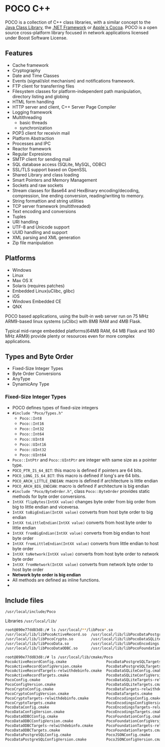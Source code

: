 # POCO C++

POCO is a collection of C++ class libraries, with a similar concept to the [Java Class Library](https://en.wikipedia.org/wiki/Java_Class_Library), the [.NET Framework](https://en.wikipedia.org/wiki/.NET_Framework) or [Apple´s Cocoa](https://en.wikipedia.org/wiki/Cocoa_(API)). POCO is a open source cross-platform library focused in network applications licensed under Boost Software License.

## Features
- Cache framework
- Cryptography
- Date and Time Classes
- Events (signal/slot mechanism) and notifications framework.
- FTP client for transferring files
- Filesystem classes for platform-independent path manipulation, directory listing and globing
- HTML form handling
- HTTP server and client, C++ Server Page Compiler
- Logging framework
- Multithreading
    - basic threads
    - synchronization
- POP3 client for receivin mail
- Platform Abstraction
- Processes and IPC
- Reactor framework
- Regular Expresions
- SMTP client for sending mail
- SQL database access (SQLite, MySQL, ODBC)
- SSL/TLS support based on OpenSSL
- Shared Library and class loading
- Smart Pointers and Memory Management
- Sockets and raw sockets
- Stream classes for Base64 and HexBinary encoding/decoding, compression, line ending conversion, reading/writing to memory.
- String formattion and string utilities
- TCP server framework (multithreaded)
- Text encoding and conversions
- Tuples
- URI handling
- UTF-8 and Unicode support
- UUID handling and support
- XML parsing and XML generation
- Zip file manipulation

## Platforms
- Windows
- Linux
- Max OS X
- Solaris (requires patches)
- Embedded Linux(uClibc, glibc)
- iOS
- Windows Embedded CE
- QNX

POCO based applications, using the built-in web server run on 75 MHz ARM9-based linux systems (uClibc) with 8MB RAM and 4MB Flask.

Typical mid-range embedded platforms(64MB RAM, 64 MB Flask and 180 MHz ARM9) provide plenty or resources even for more complex applications.

## Types and Byte Order
- Fixed-Size Integer Types
- Byte Order Conversions
- AnyType
- DynamicAny Type

### Fixed-Size Integer Types
- POCO defines types of fixed-size integers
- `#include "Poco/Types.h"`
    - `Poco::Int8`
    - `Poco::Int16`
    - `Poco::Int32`
    - `Poco::Int64`
    - `Poco::UInt8`
    - `Poco::UInt16`
    - `Poco::UInt32`
    - `Poco::UInt64`
- `Poco::IntPtr` and `Poco::UIntPtr` are integer with same size as a pointer type.
- `POCO_PTR_IS_64_BIT`: this macro is defined if pointers are 64 bits.
- `POCO_LONG_IS_64_BIT`: this macro is defined if long's are 64 bits.
- `POCO_ARCH_LITTLE_ENDIAN`: macro is defined if architecture is little endian
- `POCO_ARCH_BIG_ENDIAN`: macro is defined if architecture is big endian
- `#include "Poco/ByteOrder.h"`, class `Poco::ByteOrder` provides static methods for byte order conversions.
- `IntXX flipBytes(IntXX value)` changes byte order from big order from big to little endian and viceversa.
- `IntXX toBigEndian(IntXX value)` converts from host byte order to big endian
- `IntXX toLittleEndian(IntXX value)` converts from host byte order to little endian
- `IntXX fromBigEndian(IntXX value)` converts from big endian to host byte order
- `IntXX fromLittleEndian(IntXX value)` converts from little endian to host byte order
- `IntXX toNetwork(IntXX value)` converts from host byte order to network byte order
- `IntXX fromNetwork(IntXX value)` converts from network byte order to host byte order
- **Network byte order is big endian**
- All methods are defined as inline functions.
- 


## Include files

`/usr/local/include/Poco`

Libraries `/usr/local/lib/`

```bash 
root@890e77dd83d8:/# ls /usr/local/**/libPoco*.so
/usr/local/lib/libPocoActiveRecord.so  /usr/local/lib/libPocoDataPostgreSQL.so  /usr/local/lib/libPocoJSON.so     /usr/local/lib/libPocoNetSSL.so  /usr/local/lib/libPocoZip.so
/usr/local/lib/libPocoCrypto.so        /usr/local/lib/libPocoDataSQLite.so      /usr/local/lib/libPocoJWT.so      /usr/local/lib/libPocoRedis.so
/usr/local/lib/libPocoData.so          /usr/local/lib/libPocoEncodings.so       /usr/local/lib/libPocoMongoDB.so  /usr/local/lib/libPocoUtil.so
/usr/local/lib/libPocoDataODBC.so      /usr/local/lib/libPocoFoundation.so      /usr/local/lib/libPocoNet.so      /usr/local/lib/libPocoXML.so
```

```bash
root@890e77dd83d8:/# ls /usr/local/lib/cmake/Poco
PocoActiveRecordConfig.cmake                  PocoDataPostgreSQLTargets-relwithdebinfo.cmake  PocoJSONTargets-relwithdebinfo.cmake     PocoRedisConfig.cmake
PocoActiveRecordConfigVersion.cmake           PocoDataPostgreSQLTargets.cmake                 PocoJSONTargets.cmake                    PocoRedisConfigVersion.cmake
PocoActiveRecordTargets-relwithdebinfo.cmake  PocoDataSQLiteConfig.cmake                      PocoJWTConfig.cmake                      PocoRedisTargets-relwithdebinfo.cmake
PocoActiveRecordTargets.cmake                 PocoDataSQLiteConfigVersion.cmake               PocoJWTConfigVersion.cmake               PocoRedisTargets.cmake
PocoConfig.cmake                              PocoDataSQLiteTargets-relwithdebinfo.cmake      PocoJWTTargets-relwithdebinfo.cmake      PocoUtilConfig.cmake
PocoConfigVersion.cmake                       PocoDataSQLiteTargets.cmake                     PocoJWTTargets.cmake                     PocoUtilConfigVersion.cmake
PocoCryptoConfig.cmake                        PocoDataTargets-relwithdebinfo.cmake            PocoMongoDBConfig.cmake                  PocoUtilTargets-relwithdebinfo.cmake
PocoCryptoConfigVersion.cmake                 PocoDataTargets.cmake                           PocoMongoDBConfigVersion.cmake           PocoUtilTargets.cmake
PocoCryptoTargets-relwithdebinfo.cmake        PocoEncodingsConfig.cmake                       PocoMongoDBTargets-relwithdebinfo.cmake  PocoXMLConfig.cmake
PocoCryptoTargets.cmake                       PocoEncodingsConfigVersion.cmake                PocoMongoDBTargets.cmake                 PocoXMLConfigVersion.cmake
PocoDataConfig.cmake                          PocoEncodingsTargets-relwithdebinfo.cmake       PocoNetConfig.cmake                      PocoXMLTargets-relwithdebinfo.cmake
PocoDataConfigVersion.cmake                   PocoEncodingsTargets.cmake                      PocoNetConfigVersion.cmake               PocoXMLTargets.cmake
PocoDataODBCConfig.cmake                      PocoFoundationConfig.cmake                      PocoNetSSLConfig.cmake                   PocoZipConfig.cmake
PocoDataODBCConfigVersion.cmake               PocoFoundationConfigVersion.cmake               PocoNetSSLConfigVersion.cmake            PocoZipConfigVersion.cmake
PocoDataODBCTargets-relwithdebinfo.cmake      PocoFoundationTargets-relwithdebinfo.cmake      PocoNetSSLTargets-relwithdebinfo.cmake   PocoZipTargets-relwithdebinfo.cmake
PocoDataODBCTargets.cmake                     PocoFoundationTargets.cmake                     PocoNetSSLTargets.cmake                  PocoZipTargets.cmake
PocoDataPostgreSQLConfig.cmake                PocoJSONConfig.cmake                            PocoNetTargets-relwithdebinfo.cmake
PocoDataPostgreSQLConfigVersion.cmake         PocoJSONConfigVersion.cmake                     PocoNetTargets.cmake

```